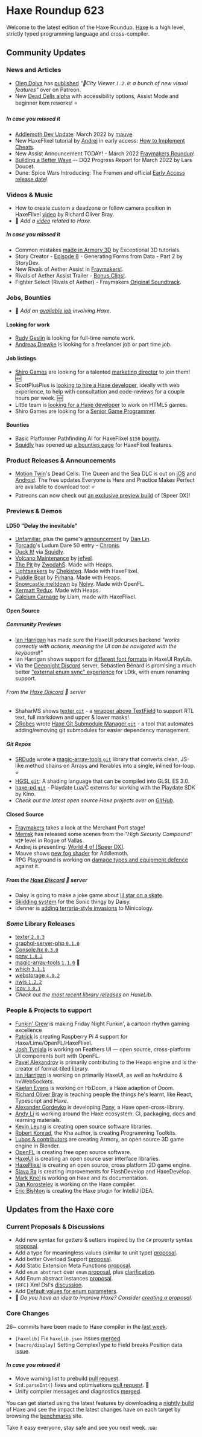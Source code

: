 [_template]: ../templates/roundup.html
[date]: / "2022-04-14 09:23:00"
[modified]: / "2022-04-14 10:17:00"
[published]: / "2022-04-14 12:00:00"
[description]: / "The latest news covering the Haxe community, featuring upcoming talks, the latest HaxeLib releases, game previews and lots more!"
[author]: https://twitter.com/teormech "Alexander Hohlov"
[contributor]: https://twitter.com/skial "Skial"

# Haxe Roundup 623

Welcome to the latest edition of the Haxe Roundup. [Haxe](http://haxe.org/?ref=haxe.io) is a high level, strictly typed programming language and cross-compiler.

## Community Updates

### News and Articles

- [Oleg Dolya](https://twitter.com/watawatabou/status/1512113780678971403) has [published](https://www.patreon.com/posts/city-viewer-1-2-64845431) _"🌆City Viewer `1.2.0`: a bunch of new visual features"_ over on Patreon.
- New [Dead Cells alpha](https://steamcommunity.com/games/588650/announcements/detail/3191371430394986355) with accessibility options, Assist Mode and beginner item reworks! :star:

##### _In case you missed it_

- [Addlemoth Dev Update](https://mauve.itch.io/addlemoth/devlog/364924/addlemoth-dev-update-march-2022): March 2022 by [mauve](https://twitter.com/mauvecow/status/1510404268926242816).
- New HaxeFlixel tutorial by [Andrej](https://twitter.com/ohsat_games/status/1510981847479726083) in early access: [How to Implement Cheats](https://www.ohsat.com/tutorial/flixel/how-to-implement-cheats/).
- New Assist Announcement TODAY! - March 2022 [Fraymakers Roundup](https://www.kickstarter.com/projects/mcleodgaming/fraymakers-the-infinitely-replayable-indie-platform-fighter/posts/3469594)!
- [Building a Better Wave](https://www.fortressofdoors.com/leveling-up-levels-dq2-progress-report-for-march-2022/) -- DQ2 Progress Report for March 2022 by Lars Doucet.
- Dune: Spice Wars Introducing: The Fremen and official [Early Access release date](https://store.steampowered.com/news/app/1605220/view/3226274327488059663)!

### Videos & Music

- How to create custom a deadzone or follow camera position in HaxeFlixel [video](https://www.youtube.com/watch?v=qS8tDWJf77g&widget_referrer=haxe.io) by Richard Oliver Bray.
- :memo: _Add a [video](https://github.com/skial/haxe.io/labels/video) related to Haxe_.

##### _In case you missed it_

- Common mistakes [made in Armory 3D](https://www.youtube.com/watch?v=lPEv-o0GtaI&widget_referrer=haxe.io) by Exceptional 3D tutorials.
- Story Creator - [Episode 8](https://www.youtube.com/watch?v=z4MCenWcjio&widget_referrer=haxe.io) - Generating Forms from Data - Part 2 by StoryDev.
- New Rivals of Aether Assist in [Fraymakers!](https://www.youtube.com/watch?v=SYF0ubgQtZs&widget_referrer=haxe.io).
- Rivals of Aether Assist Trailer - [Bonus Clips!](https://www.youtube.com/channel/UCFCu_i2ZmgYHwHkDY8-ch0w&widget_referrer=haxe.io).
- Fighter Select (Rivals of Aether) - Fraymakers [Original Soundtrack](https://www.youtube.com/watch?v=0vKBDwj43b8&widget_referrer=haxe.io).

### Jobs, Bounties

- :memo: _Add an [available job](https://github.com/skial/haxe.io/labels/jobs) involving Haxe_.

#### Looking for work

- [Rudy Geslin](https://github.com/kLabz) is looking for full-time remote work.
- [Andreas Drewke](https://twitter.com/andreas_drewke/status/1388457246275821571) is looking for a freelancer job or part time job.

#### Job listings

- [Shiro Games](https://twitter.com/shirogames/status/1488530669257076745) are looking for a talented [marketing director](https://shirogames.com/jobs/marketing-director/) to join them! :new:
- ScottPlusPlus is [looking to hire a Haxe developer](https://twitter.com/ScottPlusPlus/status/1485395961304129538), ideally with web experience, to help with consultation and code-reviews for a couple hours per week. :new:
- Little team is [looking for a Haxe developer](https://gamedev.ru/job/forum/?id=264871) to work on HTML5 games.
- Shiro Games are looking for a [Senior Game Programmer](https://shirogames.com/jobs/senior-game-programmer/).

#### Bounties
- Basic Platformer Pathfinding AI for HaxeFlixel `$150` [bounty](https://github.com/chosencharacters/squidBounties/issues/5).
- [Squidly](https://twitter.com/squuuidly/status/1243925472121151488) has opened up [a bounties page](https://github.com/chosencharacters/squidBounties) for HaxeFlixel features.

### Product Releases & Announcements

- [Motion Twin](https://twitter.com/motiontwin/status/1512099543713816577)'s Dead Cells: The Queen and the Sea DLC is out on [iOS](https://apps.apple.com/us/app/dead-cells/id1389752090) and [Android](https://play.google.com/store/apps/details?id=com.playdigious.deadcells.mobile). The free updates Everyone is Here and Practice Makes Perfect are available to download too! :star:
- Patreons can now check out [an exclusive preview build](https://www.patreon.com/posts/65041894) of [Speer DX]!

### Previews & Demos

#### LD50 "Delay the inevitable"

- [Unfamiliar](https://ldjam.com/events/ludum-dare/50/unfamiliar), plus the game's [announcement](https://aeveis.tumblr.com/post/680650400341377024/my-ludum-dare-50-game-unfamiliar-ludum-dare-is) by [Dan Lin](https://twitter.com/aeveis/status/1511135136003330048).
- [Torcado](https://twitter.com/torcado/status/1510811368529842177)'s Ludum Dare 50 entry - [Chronis](https://torcado.itch.io/chronis).
- [Duck It!](https://ldjam.com/events/ludum-dare/50/duck-it) via [Squidly](https://twitter.com/squuuidly/status/1511155997779369985).
- [Volcano Maintenance](https://ldjam.com/events/ludum-dare/50/volcano-maintenance) by [jefvel](https://twitter.com/jefvel/status/1511025976930676736).
- [The Pit](https://zwodahs.itch.io/ld50-the-pit) by [ZwodahS](https://discord.com/channels/162395145352904705/162664383082790912/960086806576128010). Made with Heaps.
- [Lightseekers](https://chekisteg.itch.io/lightseekers) by [Chekisteg](https://discord.com/channels/162395145352904705/162664383082790912/960237837251391519). Made with HaxeFlixel.
- [Puddle Boat](https://pirhanalab.itch.io/puddle-boat) by [Pirhana](https://discord.com/channels/162395145352904705/162664383082790912/960536149112262666). Made with Heaps.
- [Snowcastle meltdown](https://noiyy.itch.io/snowcastle-meltdown) by [Noiyy](https://discord.com/channels/162395145352904705/162664383082790912/960960932845084782). Made with OpenFL.
- [Xermatt Redux](https://ldjam.com/events/ludum-dare/50/xermatt-redux). Made with Heaps.
- [Calcium Carnage](https://ldjam.com/events/ludum-dare/50/calcium-carnage) by Liam, made with HaxeFlixel.

#### Open Source

##### Community Previews

- [Ian Harrigan](https://twitter.com/IanHarrigan1982/status/1513138090063372289) has made sure the HaxeUI pdcurses backend _"works correctly with actions, meaning the UI can be navigated with the keyboard!"_
- Ian Harrigan shows support for [different font formats](https://twitter.com/IanHarrigan1982/status/1512413082508746758) in HaxeUI RayLib.
- Via the [Deepnight Discord] server, Sébastien Bénard is promising a much better ["external enum sync" experience](https://discord.com/channels/761549092677353513/778168731036549130/961961639228346398) for LDtk, with enum renaming support.

###### From the [Haxe Discord] :key: server

- ShaharMS shows [texter `git`](https://github.com/ShaharMS/texter) - a [wrapper above TextField](https://discord.com/channels/162395145352904705/162664383082790912/962462017711665152) to support RTL text, full markdown and upper & lower masks!
- [CRobes](https://discord.com/channels/162395145352904705/162664383082790912/963540101705646080) wrote [Haxe Git Submodule Manager `git`](https://github.com/tobil4sk/haxe-git-submodule-manager) - a tool that automates adding/removing git submodules for easier dependency management.

##### _Git Repos_

- [SRDude](https://twitter.com/SumRndmDde/status/1513187947687915529) wrote a [magic-array-tools `git`](https://github.com/RobertBorghese/Haxe-MagicArrayTools) library that converts clean, JS-like method chains on Arrays and Iterables into a single, inlined for-loop. :star:
- [HGSL `git`](https://github.com/saharan/HGSL): A shading language that can be compiled into GLSL ES 3.0.
- [haxe-pd `git`](https://github.com/KinoCreatesGames/haxe-pd) - Playdate Lua/C externs for working with the Playdate SDK by Kino.
- _Check out the latest open source Haxe projects over on [GitHub][latest github]_.

#### Closed Source

- [Fraymakers](https://twitter.com/FraymakersGame/status/1512836858551566338) takes a look at the Merchant Port stage!
- [Merrak](https://twitter.com/merrak/status/1513009337505140737) has released some scenes from the _"High Security Compound"_ `WIP` level in Rogue of Vallas.
- Andrej is presenting: [World 4 of [Speer DX]](https://twitter.com/ohsat_games/status/1513146461902544900).
- Mauve shows [new fog shader](https://twitter.com/mauvecow/status/1513250674842079232) for Addlemoth.
- RPG Playground is working on [damage types and equipment defence](https://twitter.com/RPGplayground/status/1514179075077771265) against it.

##### From the [Haxe Discord] :key: server

- Daisy is going to make a joke game about [lil star on a skate](https://discord.com/channels/162395145352904705/162664383082790912/961491363378110494).
- [Skidding system](https://discord.com/channels/162395145352904705/162664383082790912/962415719604166666) for the Sonic thingy by Daisy.
- Idenner is [adding terraria-style invasions](https://discord.com/channels/162395145352904705/162664383082790912/963870287634518137) to Minicology.

### _Some_ Library Releases

- [texter `2.0.3`](https://lib.haxe.org/p/texter)
- [graphql-server-php `0.1.0`](https://lib.haxe.org/p/graphql-server-php)
- [Console.hx `0.3.0`](https://lib.haxe.org/p/Console.hx)
- [pony `1.8.2`](https://lib.haxe.org/p/pony)
- [magic-array-tools `1.1.0`](https://lib.haxe.org/p/magic-array-tools) :star2:
- [which `3.1.1`](https://lib.haxe.org/p/which)
- [webstorage `4.0.2`](https://lib.haxe.org/p/webstorage)
- [nwjs `1.2.2`](https://lib.haxe.org/p/nwjs)
- [lcov `3.0.1`](https://lib.haxe.org/p/lcov)
- _Check out the [most recent library releases](https://lib.haxe.org/recent/) on HaxeLib_.

### People & Projects to support

- [Funkin' Crew](https://ninja-muffin24.itch.io/funkin) is making Friday Night Funkin', a cartoon rhythm gaming excellence
- [Patrick](https://www.patreon.com/gepatto) is creating Raspberry Pi 4 support for Haxe/Lime/OpenFL/HaxeFlixel.
- [Josh Tynjala](https://github.com/sponsors/joshtynjala) is working on Feathers UI — open source, cross-platform UI components built with OpenFL.
- [Pavel Alexandrov](https://ko-fi.com/yanrishatum) is primarily contributing to the Heaps engine and is the creator of format-tiled library.
- [Ian Harrigan](https://github.com/sponsors/ianharrigan) is working on primarily HaxeUI, as well as hxArduino & hxWebSockets.
- [Kaelan Evans](https://github.com/sponsors/kevansevans) is working on HxDoom, a Haxe adaption of Doom.
- [Richard Oliver Bray](https://ko-fi.com/richardoliverbray) is teaching people the things he's learnt, like React, Typescript and Haxe.
- [Alexander Gordeyko](https://www.patreon.com/axgord) is developing [Pony](https://github.com/AxGord/Pony), a Haxe open-cross-library.
- [Andy Li](https://github.com/users/andyli/sponsorship) is working around the Haxe ecosystem: CI, packaging, docs and learning materials.
- [Kevin Leung](https://www.patreon.com/kevinresol) is creating open source software libraries.
- [Robert Konrad](https://www.patreon.com/RobDangerous), the Kha author, is creating Programming Toolkits.
- [Lubos & contributors](https://armory3d.org/fund) are creating Armory, an open source 3D game engine in Blender.
- [OpenFL](https://www.patreon.com/openfl) is creating free open source software.
- [HaxeUI](https://www.patreon.com/haxeui) is creating an open source user interface libraries.
- [HaxeFlixel](https://www.patreon.com/haxeflixel) is creating an open source, cross platform 2D game engine.
- [Slava Ra](https://www.patreon.com/slavara) is creating improvements for FlashDevelop and HaxeDevelop.
- [Mark Knol](https://www.patreon.com/markknol) is working on Haxe and its documentation.
- [Dan Korostelev](https://www.patreon.com/nadako) is working on the Haxe compiler.
- [Eric Bishton](https://www.patreon.com/EricBishton) is creating the Haxe plugin for IntelliJ IDEA.

## Updates from the Haxe core

### Current Proposals & Discussions

- Add new syntax for getters & setters inspired by the `C#` property syntax [proposal](https://github.com/HaxeFoundation/haxe-evolution/pull/96).
- Add a type for meaningless values (similar to unit type) [proposal](https://github.com/HaxeFoundation/haxe-evolution/pull/95).
- Add better Overload Support [proposal](https://github.com/HaxeFoundation/haxe-evolution/pull/93).
- Add Static Extension Meta Functions [proposal](https://github.com/HaxeFoundation/haxe-evolution/pull/91).
- Add `enum abstract` over `enum` [proposal](https://github.com/HaxeFoundation/haxe-evolution/pull/87), plus [clarification](https://github.com/HaxeFoundation/haxe-evolution/pull/87#issuecomment-935339089).
- Add Enum abstract instances [proposal](https://github.com/HaxeFoundation/haxe-evolution/pull/86).
- `[RFC]` Xml Dsl's [discussion](https://github.com/HaxeFoundation/haxe-evolution/issues/60).
- Add [Default values for enum parameters](https://github.com/HaxeFoundation/haxe-evolution/issues/27).
- :memo: _Do you have an idea to improve Haxe? Consider [creating a proposal]._

### Core Changes

26~ commits have been made to Haxe compiler in the [last week].

- `[haxelib]` Fix `haxelib.json` issues [merged](https://github.com/HaxeFoundation/haxelib/pull/554).
- `[macro/display]` Setting ComplexType to Field breaks Position data [issue](https://github.com/HaxeFoundation/haxe/issues/10673).

#### _In case you missed it_

- Move warning list to prebuild [pull request](https://github.com/HaxeFoundation/haxe/pull/10666).
- `Std.parseInt()` fixes and optimisations [pull request](https://github.com/HaxeFoundation/haxe/pull/10664). :star2:
- Unify compiler messages and diagnostics [merged](https://github.com/HaxeFoundation/haxe/pull/10658).

You can get started using the latest features by downloading a [nightly build] of Haxe and see the impact the latest changes have on each target by browsing the [benchmarks] site.

Take it easy everyone, stay safe and see you next week. :ua:

[benchmarks]: https://benchs.haxe.org/
[nightly build]: http://build.haxe.org
[creating a proposal]: https://github.com/HaxeFoundation/haxe-evolution
[last week]: https://github.com/search?q=closed:2022-04-07..2022-04-14+org:haxefoundation+is:closed
[latest github]: https://github.com/search?o=desc&q=created:%22%3E+2022-04-07%22+language:Haxe&s=updated&type=Repositories
[Haxe Discord]: https://discordapp.com/invite/0uEuWH3spjck73Lo
[Armory Discord]: https://discord.com/invite/7jDud8R3dE
[OpenFL Discord]: https://discordapp.com/invite/tDgq8EE
[FeathersUI Discord]: https://discord.com/invite/SnJBC53
[Deepnight Discord]: https://discord.gg/xRMdA4er
